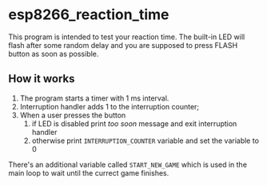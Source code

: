 # esp8266_reaction_time

This program is intended to test your reaction time. The built-in LED will flash after some random
delay and you are supposed to press FLASH button as soon as possible.

## How it works

1. The program starts a timer with 1 ms interval.
2. Interruption handler adds 1 to the interruption counter;
3. When a user presses the button
    1. if LED is disabled print _too soon_ message and exit interruption handler
    2. otherwise print `INTERRUPTION_COUNTER` variable and set the variable to 0

There's an additional variable called `START_NEW_GAME` which is used in the main loop to wait until
the currect game finishes.
